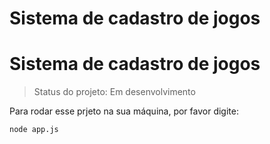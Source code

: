 <h1>Sistema de cadastro de jogos</h1>

# Sistema de cadastro de jogos

> Status do projeto: Em desenvolvimento

Para rodar esse prjeto na sua máquina, por favor digite:

```
node app.js
```

